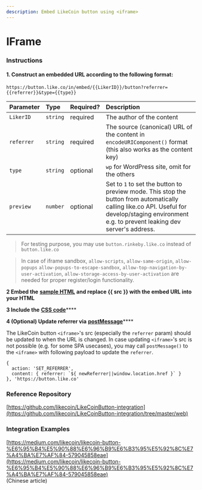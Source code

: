 ```yaml
---
description: Embed LikeCoin button using <iframe>
---
```


# IFrame

### **Instructions**

#### **1. Construct an embedded URL according to the following format:**

```text
https://button.like.co/in/embed/{{LikerID}}/button?referrer={{referrer}}&type={{type}}
```

| Parameter | Type | Required? | Description |
| :--- | :--- | :--- | :--- |
| `LikerID` | `string` | required | The author of the content |
| `referrer` | `string` | required | The source \(canonical\) URL of the content in `encodeURIComponent()` format \(this also works as the content key\) |
| `type` | `string` | optional | `wp` for WordPress site, omit for the others |
| `preview` | `number` | optional | Set to `1` to set the button to preview mode. This stop the button from automatically calling like.co API. Useful for develop/staging environment e.g. to prevent leaking dev server's address. |

> For testing purpose, you may use `button.rinkeby.like.co` instead of `button.like.co`

> In case of iframe sandbox, `allow-scripts`, `allow-same-origin`, `allow-popups` `allow-popups-to-escape-sandbox`, `allow-top-navigation-by-user-activation`, `allow-storage-access-by-user-activation` are needed for proper register/login functionality.

**2 Embed the** [**sample HTML**](https://github.com/likecoin/LikeCoinButton-integration/blob/master/web/index.html) **and replace {{ src }} with the embed URL into your HTML**

**3 Include the** [**CSS code**](https://github.com/likecoin/LikeCoinButton-integration/blob/master/web/style.css)\*\*\*\*

**4 \(Optional\) Update referrer via** [**postMessage**](https://github.com/likecoin/LikeCoinButton-integration/blob/master/web/postMessage.html)\*\*\*\*

The LikeCoin button `<iframe>`'s src \(especially the `referrer` param\) should be updated to when the URL is changed. In case updating `<iframe>`'s src is not possible \(e.g. for some SPA usecases\), you may call `postMessage()` to the `<iframe>` with following payload to update the `referrer`.

```text
{
  action: 'SET_REFERRER',
  content: { referrer: `${ newReferrer||window.location.href }` }
}, 'https://button.like.co'
```

### Reference Repository

[https://github.com/likecoin/LikeCoinButton-integration](https://github.com/likecoin/LikeCoinButton-integration/tree/master/web)  


### Integration Examples

[https://medium.com/likecoin/likecoin-button-%E6%95%B4%E5%90%88%E6%96%B9%E6%B3%95%E5%92%8C%E7%A4%BA%E7%AF%84-579045858eae](https://medium.com/likecoin/likecoin-button-%E6%95%B4%E5%90%88%E6%96%B9%E6%B3%95%E5%92%8C%E7%A4%BA%E7%AF%84-579045858eae)  
\(Chinese article\)


